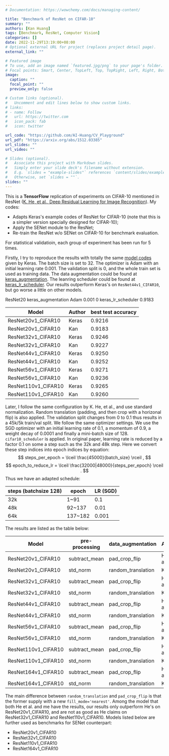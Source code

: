 ```yaml
---
# Documentation: https://wowchemy.com/docs/managing-content/

title: "Benchmark of ResNet on CIFAR-10"
summary: ""
authors: [Kan Huang]
tags: [Benchmark, ResNet, Computer Vision]
categories: []
date: 2022-11-29T13:19:00+08:00
# Optional external URL for project (replaces project detail page).
external_link: ""

# Featured image
# To use, add an image named `featured.jpg/png` to your page's folder.
# Focal points: Smart, Center, TopLeft, Top, TopRight, Left, Right, BottomLeft, Bottom, BottomRight.
image:
  caption: ""
  focal_point: ""
  preview_only: false

# Custom links (optional).
#   Uncomment and edit lines below to show custom links.
# links:
# - name: Follow
#   url: https://twitter.com
#   icon_pack: fab
#   icon: twitter

url_code: "https://github.com/AI-Huang/CV_Playground"
url_pdf: "https://arxiv.org/abs/1512.03385"
url_slides: ""
url_video: ""

# Slides (optional).
#   Associate this project with Markdown slides.
#   Simply enter your slide deck's filename without extension.
#   E.g. `slides = "example-slides"` references `content/slides/example-slides.md`.
#   Otherwise, set `slides = ""`.
slides: ""
---
```


This is a **TensorFlow** replication of experiments on CIFAR-10 mentioned in ResNet ([K. He, et al., Deep Residual Learning for Image Recognition](https://arxiv.org/abs/1512.03385)). My codes:

- Adapts Keras's example codes of ResNet for CIFAR-10 (note that this is a simpler version specially designed for CIFAR-10);
- Apply the SENet module to the ResNet;
- Re-train the ResNet w/o SENet on CIFAR-10 for benchmark evaluation.

For statistical validatioin, each group of experiment has been run for 5 times.

Firstly, I try to reproduce the results with totally the same [model codes](https://github.com/AI-Huang/CV_Playground/blob/master/models/tf_fn/resnet_cifar10.py) given by Keras. The batch size is set to 32. The optimizer is Adam with an initial learning rate 0.001. The validation split is 0, and the whole train set is used as training data. The data augmentation could be found at [keras_augmentation](https://github.com/AI-Huang/CV_Playground/blob/master/data_loaders/tf_fn/data_generator.py). The leanring scheduler could be found at [keras_lr_scheduler](https://github.com/AI-Huang/CV_Playground/blob/master/models/tf_fn/optim_utils.py). Our results outperform Keras's on `ResNet44v1_CIFAR10`, but go worse a little on other models.

ResNet20 keras_augmentation Adam 0.001 0 keras_lr_scheduler 0.9183

| Model               | Author | best test accuracy |
| ------------------- | ------ | ------------------ |
| ResNet20v1_CIFAR10  | Keras  | 0.9216             |
| ResNet20v1_CIFAR10  | Kan    | 0.9183             |
| ResNet32v1_CIFAR10  | Keras  | 0.9246             |
| ResNet32v1_CIFAR10  | Kan    | 0.9227             |
| ResNet44v1_CIFAR10  | Keras  | 0.9250             |
| ResNet44v1_CIFAR10  | Kan    | 0.9252             |
| ResNet56v1_CIFAR10  | Keras  | 0.9271             |
| ResNet56v1_CIFAR10  | Kan    | 0.9236             |
| ResNet110v1_CIFAR10 | Keras  | 0.9265             |
| ResNet110v1_CIFAR10 | Kan    | 0.9260             |

Later, I follow the same configuration by K. He, et al., and use standard normalization. Random translation (padding, and then crop with a horizonal flip) is also applied. The validation split changes from 0 to 0.1 thus results in a 45k/5k train/val split. We follow the same optimizer settings. We use the SGD optimizer with an initial learning rate of 0.1, a momentum of 0.9, a weight decay of 0.0001 and finally a mini-batch size of 128.
`cifar10_scheduler` is applied. In original paper, learning rate is reduced by a factor 0.1 on some a step such as the 32k and 48k step. Here we convert these step indices into epoch indices by equation:
$$ steps_per_epoch = \lceil \frac{45000}{batch_size} \rceil , $$
$$ epoch_to_reduce_lr = \lceil \frac{32000|48000}{steps_per_epoch} \rceil . $$
Thus we have an adapted schedule:

| steps (batchsize 128) | epoch   | LR (SGD) |
| --------------------- | ------- | -------- |
| 32k                   | 1~91    | 0.1      |
| 48k                   | 92~137  | 0.01     |
| 64k                   | 137~182 | 0.001    |

The results are listed as the table below:

| Model               | pre-processing | data_augmentation  | Author    | best test accuracy |
| ------------------- | -------------- | ------------------ | --------- | ------------------ |
| ResNet20v1_CIFAR10  | subtract_mean  | pad_crop_flip      | He et al. | 91.25%             |
| ResNet20v1_CIFAR10  | std_norm       | random_translation | Kan       | 91.30%             |
| ResNet32v1_CIFAR10  | subtract_mean  | pad_crop_flip      | He et al. | 92.49%             |
| ResNet32v1_CIFAR10  | std_norm       | random_translation | Kan       | 92.16%             |
| ResNet44v1_CIFAR10  | subtract_mean  | pad_crop_flip      | He et al. | 92.83%             |
| ResNet44v1_CIFAR10  | std_norm       | random_translation | Kan       | N/A                |
| ResNet56v1_CIFAR10  | subtract_mean  | pad_crop_flip      | He et al. | 93.03%             |
| ResNet56v1_CIFAR10  | std_norm       | random_translation | Kan       | N/A                |
| ResNet110v1_CIFAR10 | subtract_mean  | pad_crop_flip      | He et al. | 93.39+-.16%        |
| ResNet110v1_CIFAR10 | std_norm       | random_translation | Kan       | 0.9210             |
| ResNet164v1_CIFAR10 | subtract_mean  | pad_crop_flip      | He et al. | N/A                |
| ResNet164v1_CIFAR10 | std_norm       | random_translation | Kan       | 0.9174             |

The main difference between `random_translation` and `pad_crop_flip` is that the former supply with a new `fill_mode='nearest'`.
Among the model that both He et al. and me have the results, our results only outperform He's on ResNet20v1_CIFAR10, and are not as good as He claims on ResNet32v1_CIFAR10 and ResNet110v1_CIFAR10.
Models listed below are further used as benchmarks for SENet counterpart:

- ResNet20v1_CIFAR10
- ResNet32v1_CIFAR10
- ResNet110v1_CIFAR10
- ResNet164v1_CIFAR10
